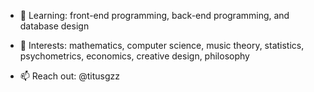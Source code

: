 
- 🌱 Learning: front-end programming, back-end programming, and database design

- 👀 Interests: mathematics, computer science, music theory, statistics, psychometrics, economics, creative design, philosophy

- 📫 Reach out: @titusgzz

<!---
atg973/atg973 is a ✨ special ✨ repository because its `README.md` (this file) appears on your GitHub profile.
You can click the Preview link to take a look at your changes.
--->
